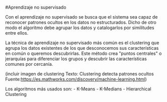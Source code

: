 #Aprendizaje no supervisado

Con el aprendizaje no supervisado se busca que el sistema sea capaz de reconocer patrones ocultos en los datos no estructurados. Dicho de otro modo el algoritmo debe agrupar los datos y catalogarlos por similitudes entre ellos.

La técnica de aprendizaje no supervisado más común es el clustering que agrupa los datos existentes de los que desconocemos sus características en común o queremos descubrirlas. Este método crea "puntos centrales" o jerarquías para diferenciar los grupos y descubrir las características comunes por cercanía.

(incluir imagen de clustering Texto: Clustering detecta patrones ocultos Fuente:https://es.mathworks.com/discovery/machine-learning.html)
 
Los algoritmos más usados son:
    - K-Means
    - K-Medians
    - Hierarchical Clustering